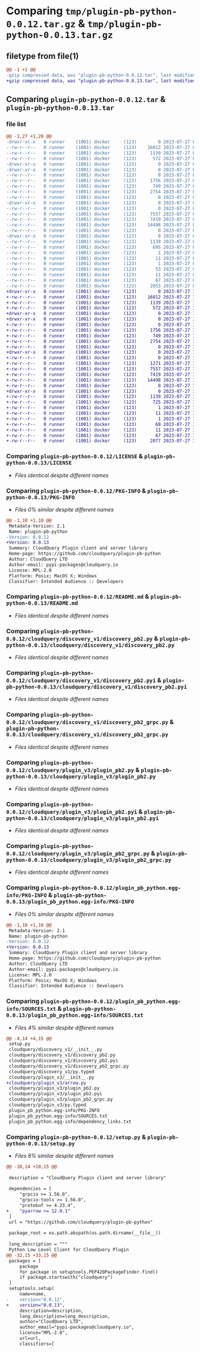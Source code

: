 # Comparing `tmp/plugin-pb-python-0.0.12.tar.gz` & `tmp/plugin-pb-python-0.0.13.tar.gz`

## filetype from file(1)

```diff
@@ -1 +1 @@
-gzip compressed data, was "plugin-pb-python-0.0.12.tar", last modified: Thu Jul 27 08:37:42 2023, max compression
+gzip compressed data, was "plugin-pb-python-0.0.13.tar", last modified: Thu Jul 27 12:09:49 2023, max compression
```

## Comparing `plugin-pb-python-0.0.12.tar` & `plugin-pb-python-0.0.13.tar`

### file list

```diff
@@ -1,27 +1,28 @@
-drwxr-xr-x   0 runner    (1001) docker     (123)        0 2023-07-27 08:37:42.462197 plugin-pb-python-0.0.12/
--rw-r--r--   0 runner    (1001) docker     (123)    16012 2023-07-27 08:37:26.000000 plugin-pb-python-0.0.12/LICENSE
--rw-r--r--   0 runner    (1001) docker     (123)     1139 2023-07-27 08:37:42.462197 plugin-pb-python-0.0.12/PKG-INFO
--rw-r--r--   0 runner    (1001) docker     (123)      572 2023-07-27 08:37:26.000000 plugin-pb-python-0.0.12/README.md
-drwxr-xr-x   0 runner    (1001) docker     (123)        0 2023-07-27 08:37:42.458197 plugin-pb-python-0.0.12/cloudquery/
-drwxr-xr-x   0 runner    (1001) docker     (123)        0 2023-07-27 08:37:42.458197 plugin-pb-python-0.0.12/cloudquery/discovery_v1/
--rw-r--r--   0 runner    (1001) docker     (123)        0 2023-07-27 08:37:26.000000 plugin-pb-python-0.0.12/cloudquery/discovery_v1/__init__.py
--rw-r--r--   0 runner    (1001) docker     (123)     1756 2023-07-27 08:37:26.000000 plugin-pb-python-0.0.12/cloudquery/discovery_v1/discovery_pb2.py
--rw-r--r--   0 runner    (1001) docker     (123)      749 2023-07-27 08:37:26.000000 plugin-pb-python-0.0.12/cloudquery/discovery_v1/discovery_pb2.pyi
--rw-r--r--   0 runner    (1001) docker     (123)     2754 2023-07-27 08:37:26.000000 plugin-pb-python-0.0.12/cloudquery/discovery_v1/discovery_pb2_grpc.py
--rw-r--r--   0 runner    (1001) docker     (123)        0 2023-07-27 08:37:26.000000 plugin-pb-python-0.0.12/cloudquery/discovery_v1/py.typed
-drwxr-xr-x   0 runner    (1001) docker     (123)        0 2023-07-27 08:37:42.462197 plugin-pb-python-0.0.12/cloudquery/plugin_v3/
--rw-r--r--   0 runner    (1001) docker     (123)        0 2023-07-27 08:37:26.000000 plugin-pb-python-0.0.12/cloudquery/plugin_v3/__init__.py
--rw-r--r--   0 runner    (1001) docker     (123)     7557 2023-07-27 08:37:26.000000 plugin-pb-python-0.0.12/cloudquery/plugin_v3/plugin_pb2.py
--rw-r--r--   0 runner    (1001) docker     (123)     7419 2023-07-27 08:37:26.000000 plugin-pb-python-0.0.12/cloudquery/plugin_v3/plugin_pb2.pyi
--rw-r--r--   0 runner    (1001) docker     (123)    14498 2023-07-27 08:37:26.000000 plugin-pb-python-0.0.12/cloudquery/plugin_v3/plugin_pb2_grpc.py
--rw-r--r--   0 runner    (1001) docker     (123)        0 2023-07-27 08:37:26.000000 plugin-pb-python-0.0.12/cloudquery/plugin_v3/py.typed
-drwxr-xr-x   0 runner    (1001) docker     (123)        0 2023-07-27 08:37:42.462197 plugin-pb-python-0.0.12/plugin_pb_python.egg-info/
--rw-r--r--   0 runner    (1001) docker     (123)     1139 2023-07-27 08:37:42.000000 plugin-pb-python-0.0.12/plugin_pb_python.egg-info/PKG-INFO
--rw-r--r--   0 runner    (1001) docker     (123)      695 2023-07-27 08:37:42.000000 plugin-pb-python-0.0.12/plugin_pb_python.egg-info/SOURCES.txt
--rw-r--r--   0 runner    (1001) docker     (123)        1 2023-07-27 08:37:42.000000 plugin-pb-python-0.0.12/plugin_pb_python.egg-info/dependency_links.txt
--rw-r--r--   0 runner    (1001) docker     (123)       11 2023-07-27 08:37:42.000000 plugin-pb-python-0.0.12/plugin_pb_python.egg-info/namespace_packages.txt
--rw-r--r--   0 runner    (1001) docker     (123)        1 2023-07-27 08:37:42.000000 plugin-pb-python-0.0.12/plugin_pb_python.egg-info/not-zip-safe
--rw-r--r--   0 runner    (1001) docker     (123)       53 2023-07-27 08:37:42.000000 plugin-pb-python-0.0.12/plugin_pb_python.egg-info/requires.txt
--rw-r--r--   0 runner    (1001) docker     (123)       11 2023-07-27 08:37:42.000000 plugin-pb-python-0.0.12/plugin_pb_python.egg-info/top_level.txt
--rw-r--r--   0 runner    (1001) docker     (123)       67 2023-07-27 08:37:42.462197 plugin-pb-python-0.0.12/setup.cfg
--rw-r--r--   0 runner    (1001) docker     (123)     2053 2023-07-27 08:37:26.000000 plugin-pb-python-0.0.12/setup.py
+drwxr-xr-x   0 runner    (1001) docker     (123)        0 2023-07-27 12:09:49.148550 plugin-pb-python-0.0.13/
+-rw-r--r--   0 runner    (1001) docker     (123)    16012 2023-07-27 12:09:32.000000 plugin-pb-python-0.0.13/LICENSE
+-rw-r--r--   0 runner    (1001) docker     (123)     1139 2023-07-27 12:09:49.148550 plugin-pb-python-0.0.13/PKG-INFO
+-rw-r--r--   0 runner    (1001) docker     (123)      572 2023-07-27 12:09:32.000000 plugin-pb-python-0.0.13/README.md
+drwxr-xr-x   0 runner    (1001) docker     (123)        0 2023-07-27 12:09:49.144550 plugin-pb-python-0.0.13/cloudquery/
+drwxr-xr-x   0 runner    (1001) docker     (123)        0 2023-07-27 12:09:49.144550 plugin-pb-python-0.0.13/cloudquery/discovery_v1/
+-rw-r--r--   0 runner    (1001) docker     (123)        0 2023-07-27 12:09:32.000000 plugin-pb-python-0.0.13/cloudquery/discovery_v1/__init__.py
+-rw-r--r--   0 runner    (1001) docker     (123)     1756 2023-07-27 12:09:32.000000 plugin-pb-python-0.0.13/cloudquery/discovery_v1/discovery_pb2.py
+-rw-r--r--   0 runner    (1001) docker     (123)      749 2023-07-27 12:09:32.000000 plugin-pb-python-0.0.13/cloudquery/discovery_v1/discovery_pb2.pyi
+-rw-r--r--   0 runner    (1001) docker     (123)     2754 2023-07-27 12:09:32.000000 plugin-pb-python-0.0.13/cloudquery/discovery_v1/discovery_pb2_grpc.py
+-rw-r--r--   0 runner    (1001) docker     (123)        0 2023-07-27 12:09:32.000000 plugin-pb-python-0.0.13/cloudquery/discovery_v1/py.typed
+drwxr-xr-x   0 runner    (1001) docker     (123)        0 2023-07-27 12:09:49.148550 plugin-pb-python-0.0.13/cloudquery/plugin_v3/
+-rw-r--r--   0 runner    (1001) docker     (123)        0 2023-07-27 12:09:32.000000 plugin-pb-python-0.0.13/cloudquery/plugin_v3/__init__.py
+-rw-r--r--   0 runner    (1001) docker     (123)     1271 2023-07-27 12:09:32.000000 plugin-pb-python-0.0.13/cloudquery/plugin_v3/arrow.py
+-rw-r--r--   0 runner    (1001) docker     (123)     7557 2023-07-27 12:09:32.000000 plugin-pb-python-0.0.13/cloudquery/plugin_v3/plugin_pb2.py
+-rw-r--r--   0 runner    (1001) docker     (123)     7419 2023-07-27 12:09:32.000000 plugin-pb-python-0.0.13/cloudquery/plugin_v3/plugin_pb2.pyi
+-rw-r--r--   0 runner    (1001) docker     (123)    14498 2023-07-27 12:09:32.000000 plugin-pb-python-0.0.13/cloudquery/plugin_v3/plugin_pb2_grpc.py
+-rw-r--r--   0 runner    (1001) docker     (123)        0 2023-07-27 12:09:32.000000 plugin-pb-python-0.0.13/cloudquery/plugin_v3/py.typed
+drwxr-xr-x   0 runner    (1001) docker     (123)        0 2023-07-27 12:09:49.148550 plugin-pb-python-0.0.13/plugin_pb_python.egg-info/
+-rw-r--r--   0 runner    (1001) docker     (123)     1139 2023-07-27 12:09:49.000000 plugin-pb-python-0.0.13/plugin_pb_python.egg-info/PKG-INFO
+-rw-r--r--   0 runner    (1001) docker     (123)      725 2023-07-27 12:09:49.000000 plugin-pb-python-0.0.13/plugin_pb_python.egg-info/SOURCES.txt
+-rw-r--r--   0 runner    (1001) docker     (123)        1 2023-07-27 12:09:49.000000 plugin-pb-python-0.0.13/plugin_pb_python.egg-info/dependency_links.txt
+-rw-r--r--   0 runner    (1001) docker     (123)       11 2023-07-27 12:09:49.000000 plugin-pb-python-0.0.13/plugin_pb_python.egg-info/namespace_packages.txt
+-rw-r--r--   0 runner    (1001) docker     (123)        1 2023-07-27 12:09:48.000000 plugin-pb-python-0.0.13/plugin_pb_python.egg-info/not-zip-safe
+-rw-r--r--   0 runner    (1001) docker     (123)       69 2023-07-27 12:09:49.000000 plugin-pb-python-0.0.13/plugin_pb_python.egg-info/requires.txt
+-rw-r--r--   0 runner    (1001) docker     (123)       11 2023-07-27 12:09:49.000000 plugin-pb-python-0.0.13/plugin_pb_python.egg-info/top_level.txt
+-rw-r--r--   0 runner    (1001) docker     (123)       67 2023-07-27 12:09:49.148550 plugin-pb-python-0.0.13/setup.cfg
+-rw-r--r--   0 runner    (1001) docker     (123)     2077 2023-07-27 12:09:32.000000 plugin-pb-python-0.0.13/setup.py
```

### Comparing `plugin-pb-python-0.0.12/LICENSE` & `plugin-pb-python-0.0.13/LICENSE`

 * *Files identical despite different names*

### Comparing `plugin-pb-python-0.0.12/PKG-INFO` & `plugin-pb-python-0.0.13/PKG-INFO`

 * *Files 0% similar despite different names*

```diff
@@ -1,10 +1,10 @@
 Metadata-Version: 2.1
 Name: plugin-pb-python
-Version: 0.0.12
+Version: 0.0.13
 Summary: CloudQuery Plugin client and server library
 Home-page: https://github.com/cloudquery/plugin-pb-python
 Author: CloudQuery LTD
 Author-email: pypi-packages@cloudquery.io
 License: MPL-2.0
 Platform: Posix; MacOS X; Windows
 Classifier: Intended Audience :: Developers
```

### Comparing `plugin-pb-python-0.0.12/README.md` & `plugin-pb-python-0.0.13/README.md`

 * *Files identical despite different names*

### Comparing `plugin-pb-python-0.0.12/cloudquery/discovery_v1/discovery_pb2.py` & `plugin-pb-python-0.0.13/cloudquery/discovery_v1/discovery_pb2.py`

 * *Files identical despite different names*

### Comparing `plugin-pb-python-0.0.12/cloudquery/discovery_v1/discovery_pb2.pyi` & `plugin-pb-python-0.0.13/cloudquery/discovery_v1/discovery_pb2.pyi`

 * *Files identical despite different names*

### Comparing `plugin-pb-python-0.0.12/cloudquery/discovery_v1/discovery_pb2_grpc.py` & `plugin-pb-python-0.0.13/cloudquery/discovery_v1/discovery_pb2_grpc.py`

 * *Files identical despite different names*

### Comparing `plugin-pb-python-0.0.12/cloudquery/plugin_v3/plugin_pb2.py` & `plugin-pb-python-0.0.13/cloudquery/plugin_v3/plugin_pb2.py`

 * *Files identical despite different names*

### Comparing `plugin-pb-python-0.0.12/cloudquery/plugin_v3/plugin_pb2.pyi` & `plugin-pb-python-0.0.13/cloudquery/plugin_v3/plugin_pb2.pyi`

 * *Files identical despite different names*

### Comparing `plugin-pb-python-0.0.12/cloudquery/plugin_v3/plugin_pb2_grpc.py` & `plugin-pb-python-0.0.13/cloudquery/plugin_v3/plugin_pb2_grpc.py`

 * *Files identical despite different names*

### Comparing `plugin-pb-python-0.0.12/plugin_pb_python.egg-info/PKG-INFO` & `plugin-pb-python-0.0.13/plugin_pb_python.egg-info/PKG-INFO`

 * *Files 0% similar despite different names*

```diff
@@ -1,10 +1,10 @@
 Metadata-Version: 2.1
 Name: plugin-pb-python
-Version: 0.0.12
+Version: 0.0.13
 Summary: CloudQuery Plugin client and server library
 Home-page: https://github.com/cloudquery/plugin-pb-python
 Author: CloudQuery LTD
 Author-email: pypi-packages@cloudquery.io
 License: MPL-2.0
 Platform: Posix; MacOS X; Windows
 Classifier: Intended Audience :: Developers
```

### Comparing `plugin-pb-python-0.0.12/plugin_pb_python.egg-info/SOURCES.txt` & `plugin-pb-python-0.0.13/plugin_pb_python.egg-info/SOURCES.txt`

 * *Files 4% similar despite different names*

```diff
@@ -4,14 +4,15 @@
 setup.py
 cloudquery/discovery_v1/__init__.py
 cloudquery/discovery_v1/discovery_pb2.py
 cloudquery/discovery_v1/discovery_pb2.pyi
 cloudquery/discovery_v1/discovery_pb2_grpc.py
 cloudquery/discovery_v1/py.typed
 cloudquery/plugin_v3/__init__.py
+cloudquery/plugin_v3/arrow.py
 cloudquery/plugin_v3/plugin_pb2.py
 cloudquery/plugin_v3/plugin_pb2.pyi
 cloudquery/plugin_v3/plugin_pb2_grpc.py
 cloudquery/plugin_v3/py.typed
 plugin_pb_python.egg-info/PKG-INFO
 plugin_pb_python.egg-info/SOURCES.txt
 plugin_pb_python.egg-info/dependency_links.txt
```

### Comparing `plugin-pb-python-0.0.12/setup.py` & `plugin-pb-python-0.0.13/setup.py`

 * *Files 8% similar despite different names*

```diff
@@ -10,14 +10,15 @@
 
 description = "CloudQuery Plugin client and server library"
 
 dependencies = [
     "grpcio >= 1.56.0",
     "grpcio-tools >= 1.56.0",
     "protobuf >= 4.23.4",
+    "pyarrow >= 12.0.1"
 ]
 url = "https://github.com/cloudquery/plugin-pb-python"
 
 package_root = os.path.abspath(os.path.dirname(__file__))
 
 long_description = """
 Python Low Level Client for CloudQuery Plugin
@@ -32,15 +33,15 @@
 packages = [
     package
     for package in setuptools.PEP420PackageFinder.find()
     if package.startswith("cloudquery")
 ]
 setuptools.setup(
     name=name,
-    version="0.0.12",
+    version="0.0.13",
     description=description,
     long_description=long_description,
     author="CloudQuery LTD",
     author_email="pypi-packages@cloudquery.io",
     license="MPL-2.0",
     url=url,
     classifiers=[
```

